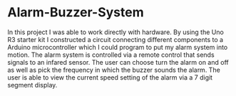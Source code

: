 # Alarm-Buzzer-System

In this project I was able to work directly with hardware. By using the Uno R3 starter kit I constructed a circuit connecting different components to a Arduino microcontroller which I could program to put my alarm system into motion. The alarm system is controlled via a remote control that sends signals to an infared sensor. The user can choose turn the alarm on and off as well as pick the frequency in which the buzzer sounds the alarm. The user is able to view the current speed setting of the alarm via a 7 digit segment display.
